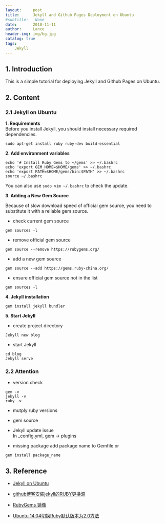 ```yaml
---
layout:     post
title:      Jekyll and Github Pages Deployment on Ubuntu
#subtitle:   None
date:       2018-11-11
author:     Lance
header-img: img/bg.jpg
catalog: true
tags:
    Jekyll
---
```



## 1. Introduction
This is a simple tutorial for deploying Jekyll and Github Pages on Ubuntu.

## 2. Content
### 2.1 Jekyll on Ubuntu
**1. Requirements**
​    
   Before you install Jekyll, you should install necessary required dependencies.  
```objc
sudo apt-get install ruby ruby-dev build-essential
```
**2. Add environment variables**
```objc
echo '# Install Ruby Gems to ~/gems' >> ~/.bashrc
echo 'export GEM_HOME=$HOME/gems' >> ~/.bashrc
echo 'export PATH=$HOME/gems/bin:$PATH' >> ~/.bashrc
source ~/.bashrc
```
You can also use `sudo vim ~/.bashrc` to check the update.

**3. Adding a New Gem Source**

Because of slow download speed of official gem source, you need to substitute it with a reliable gem source.

- check current gem source 
```objc 
gem sources -l
```
- remove official gem source
```objc 
gem source --remove https://rubygems.org/
```
- add a new gem source
```objc 
gem source --add https://gems.ruby-china.org/
```
- ensure official gem source not in the list
```objc 
gem sources -l
```

**4. Jekyll installation**
```objc
gem install jekyll bundler
```
**5. Start Jekyll**
- create project directory
```objc
Jekyll new blog
```
- start Jekyll
```objc
cd blog
Jekyll serve
```

### 2.2 Attention

- version check
```objc
gem -v
jekyll -v
ruby -v
```
- mutply ruby versions

- gem source

- Jekyll update issue  
In _config.yml, gem -> plugins

- missing package
add package name to Gemfile
or
```objc
gem install package_name
```


## 3. Reference

- [Jekyll on Ubuntu](https://jekyllrb.com/docs/installation/ubuntu/)

- [github博客安装jekyll的RUBY更换源](https://www.jianshu.com/p/73482c2f577c)

- [RubyGems 镜像](https://ruby.taobao.org/)

- [Ubuntu 14.04切换Ruby默认版本为2.0方法](https://www.kaijia.me/2014/08/ubuntu-14-04-switch-defaults-to-ruby-2-0/)

